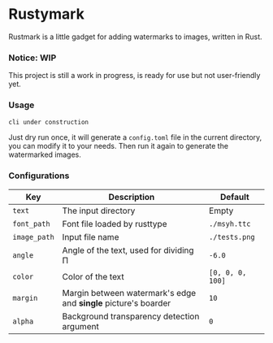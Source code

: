 # Rustymark

Rustmark is a little gadget for adding watermarks to images, written in Rust.

### Notice: WIP

This project is still a work in progress, is ready for use but not user-friendly yet.

### Usage

```bash
cli under construction
```

Just dry run once, it will generate a `config.toml` file in the current directory, you can modify it to your needs. Then run it again to generate the watermarked images.


### Configurations

| Key    | Description                                                      | Default       |
|--------|------------------------------------------------------------------|---------------|
| `text` | The input directory                                              | Empty         |
| `font_path` | Font file loaded by rusttype                                     | `./msyh.ttc`  |
| `image_path` | Input file name                                                  | `./tests.png` |
| `angle` | Angle of the text, used for dividing Π                           | `-6.0`         |
| `color` | Color of the text                                                | `[0, 0, 0, 100]` |
|`margin` | Margin between watermark's edge and **single** picture's boarder | `10`          |
| `alpha` | Background transparency detection argument                       | `0`           |


